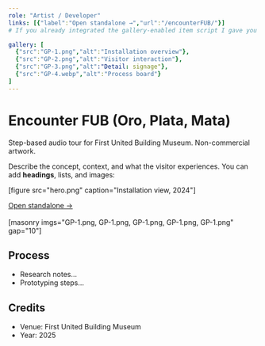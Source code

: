 ```yaml
---
role: "Artist / Developer"
links: [{"label":"Open standalone →","url":"/encounterFUB/"}]
# If you already integrated the gallery-enabled item script I gave you earlier, you can also declare a gallery like this:

gallery: [
  {"src":"GP-1.png","alt":"Installation overview"},
  {"src":"GP-2.png","alt":"Visitor interaction"},
  {"src":"GP-3.png","alt":"Detail: signage"},
  {"src":"GP-4.webp","alt":"Process board"}
]
---
```


# Encounter FUB (Oro, Plata, Mata)

Step-based audio tour for First United Building Museum. Non-commercial artwork.

Describe the concept, context, and what the visitor experiences. You can add **headings**, lists, and images:

[figure src="hero.png" caption="Installation view, 2024"]

<a href="https://art.rosveluz.com/encounterFUB/" target="_blank" rel="noopener">Open standalone →</a>
<br><br>
[masonry imgs="GP-1.png, GP-1.png, GP-1.png, GP-1.png, GP-1.png" gap="10"]

## Process
- Research notes…
- Prototyping steps…

## Credits
- Venue: First United Building Museum
- Year: 2025





